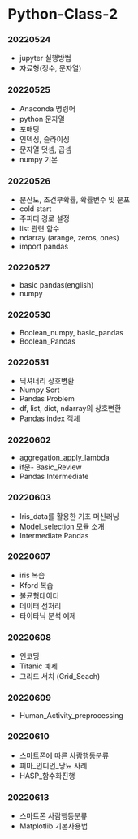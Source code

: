 # Python-Class-2

### 20220524
 - jupyter 실행방법
 - 자료형(정수, 문자열)

### 20220525
 - Anaconda 명령어
 - python 문자열
 - 포매팅
 - 인덱싱, 슬라이싱
 - 문자열 덧셈, 곱셈
 - numpy 기본

### 20220526
 - 분산도, 조건부확률, 확률변수 및 분포
 - cold start
 - 주피터 경로 설정
 - list 관련 함수
 - ndarray (arange, zeros, ones)
 - import pandas

### 20220527
 - basic pandas(english)
 - numpy

### 20220530
 - Boolean_numpy, basic_pandas
 - Boolean_Pandas

### 20220531
 - 딕셔너리 상호변환
 - Numpy Sort
 - Pandas Problem
 - df, list, dict, ndarray의 상호변환
 - Pandas index 객체

### 20220602
 - aggregation_apply_lambda
 - if문- Basic_Review
 - Pandas Intermediate

### 20220603
 - Iris_data를 활용한 기초 머신러닝
 - Model_selection 모듈 소개
 - Intermediate Pandas

### 20220607
 - iris 복습
 - Kford 복습
 - 불균형데이터
 - 데이터 전처리
 - 타이타닉 분석 예제

### 20220608
 - 인코딩
 - Titanic 예제
 - 그리드 서치 (Grid_Seach)

### 20220609
 - Human_Activity_preprocessing

### 20220610
 - 스마트폰에 따른 사람행동분류
 - 피마_인디언_당뇨 사례
 - HASP_함수화진행

### 20220613
 - 스마트폰 사람행동분류
 - Matplotlib 기본사용법